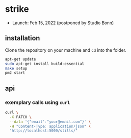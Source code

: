 # strike

- Launch: Feb 15, 2022 (postponed by Studio Bonn)

## installation

Clone the repository on your machine and `cd` into the folder.

```bash
apt-get update
sudo apt-get install build-essential
make setup
pm2 start
```

## api

### exemplary calls using `curl`

```bash
curl \
  -X PATCH \
  --data '{"email":"your@email.com"}' \
  -H "Content-Type: application/json" \
  "http://localhost:5000/stills/"
```
